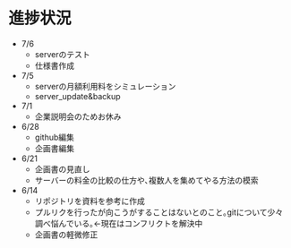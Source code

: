 # 進捗状況

- 7/6
	- serverのテスト
	- 仕様書作成
- 7/5
	- serverの月額利用料をシミュレーション
	- server_update&backup
- 7/1
	- 企業説明会のためお休み
- 6/28
	- github編集
	- 企画書編集
- 6/21
	- 企画書の見直し
	- サーバーの料金の比較の仕方や､複数人を集めてやる方法の模索
- 6/14
	- リポジトリを資料を参考に作成
	- プルリクを行ったが向こうがすることはないとのこと｡gitについて少々調べ悩んでいる｡<-現在はコンフリクトを解決中
	- 企画書の軽微修正
